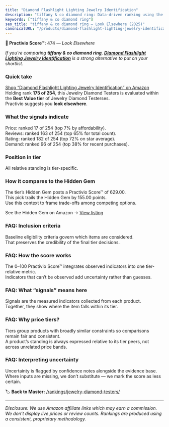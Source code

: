 ```yaml
---
title: "Diamond Flashlight Lighting Jewelry Identification"
description: "tiffany & co diamond ring: Data-driven ranking using the Practivio Score™. Positioned by quality, value, demand, findability, momentum."
keywords: ["tiffany & co diamond ring"]
seo_title: "tiffany & co diamond ring — Look Elsewhere (2025)"
canonicalURL: "/products/diamond-flashlight-lighting-jewelry-identification-B07ZVMDMHN/"
---
```


**🚫 Practivio Score™:** 474 — _Look Elsewhere_


*If you're comparing **tiffany & co diamond ring**, **[Diamond Flashlight Lighting Jewelry Identification](https://www.amazon.com/dp/B07ZVMDMHN?tag=practivio-20)** is a strong alternative to put on your shortlist.*
### Quick take
[Shop “Diamond Flashlight Lighting Jewelry Identification” on Amazon](https://www.amazon.com/dp/B07ZVMDMHN?tag=practivio-20)
Holding rank **175 of 254**, this Jewelry Diamond Testers is evaluated within the **Best Value tier** of Jewelry Diamond Testerses.  
Practivio suggests you **look elsewhere**.

### What the signals indicate
Price: ranked 17 of 254 (top 7% by affordability).  
Reviews: ranked 163 of 254 (top 65% for total count).  
Rating: ranked 182 of 254 (top 72% on star average).  
Demand: ranked 96 of 254 (top 38% for recent purchases).

### Position in tier
All relative standing is tier-specific.

### How it compares to the Hidden Gem
The tier’s Hidden Gem posts a Practivio Score™ of 629.00.  
This pick trails the Hidden Gem by 155.00 points.  
Use this context to frame trade-offs among competing options.  

See the Hidden Gem on Amazon → [View listing](https://www.amazon.com/dp/B0CPHMR3P8?tag=practivio-20)

### FAQ: Inclusion criteria
Baseline eligibility criteria govern which items are considered.  
That preserves the credibility of the final tier decisions.

### FAQ: How the score works
The 0–100 Practivio Score™ integrates observed indicators into one tier-relative metric.  
Indicators that can’t be observed add uncertainty rather than guesses.

### FAQ: What “signals” means here
Signals are the measured indicators collected from each product.  
Together, they show where the item falls within its tier.

### FAQ: Why price tiers?
Tiers group products with broadly similar constraints so comparisons remain fair and consistent.  
A product’s standing is always expressed relative to its tier peers, not across unrelated price bands.

### FAQ: Interpreting uncertainty
Uncertainty is flagged by confidence notes alongside the evidence base.  
Where inputs are missing, we don’t substitute — we mark the score as less certain.


🏷️ **Back to Master:** [/rankings/jewelry-diamond-testers/](/rankings/jewelry-diamond-testers/)

---
_Disclosure: We use Amazon affiliate links which may earn a commission. We don’t display live prices or review counts. Rankings are produced using a consistent, proprietary methodology._
